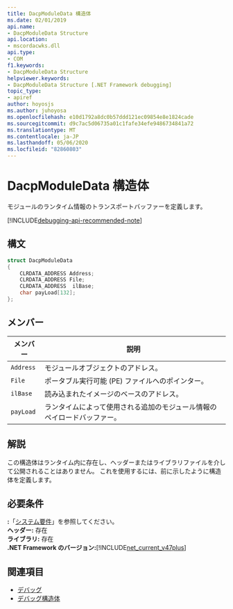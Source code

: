 ```yaml
---
title: DacpModuleData 構造体
ms.date: 02/01/2019
api.name:
- DacpModuleData Structure
api.location:
- mscordacwks.dll
api.type:
- COM
f1.keywords:
- DacpModuleData Structure
helpviewer.keywords:
- DacpModuleData Structure [.NET Framework debugging]
topic_type:
- apiref
author: hoyosjs
ms.author: juhoyosa
ms.openlocfilehash: e10d1792a8dc0b57ddd121ec09854e8e1824cade
ms.sourcegitcommit: d9c7ac5d06735a01c1fafe34efe9486734841a72
ms.translationtype: MT
ms.contentlocale: ja-JP
ms.lasthandoff: 05/06/2020
ms.locfileid: "82860803"
---
```

# <a name="dacpmoduledata-structure"></a>DacpModuleData 構造体

モジュールのランタイム情報のトランスポートバッファーを定義します。

[!INCLUDE[debugging-api-recommended-note](../../../../includes/debugging-api-recommended-note.md)]

## <a name="syntax"></a>構文

```cpp
struct DacpModuleData
{
    CLRDATA_ADDRESS Address;
    CLRDATA_ADDRESS File;
    CLRDATA_ADDRESS  ilBase;
    char payLoad[132];
};
```

## <a name="members"></a>メンバー

| メンバー    | 説明                                                             |
| --------- | ----------------------------------------------------------------------- |
| `Address` | モジュールオブジェクトのアドレス。                                           |
| `File`    | ポータブル実行可能 (PE) ファイルへのポインター。                       |
| `ilBase`  | 読み込まれたイメージのベースのアドレス。                                 |
| `payLoad` | ランタイムによって使用される追加のモジュール情報のペイロードバッファー。 |

## <a name="remarks"></a>解説

この構造体はランタイム内に存在し、ヘッダーまたはライブラリファイルを介して公開されることはありません。 これを使用するには、前に示したように構造体を定義します。

## <a name="requirements"></a>必要条件
**:**「[システム要件](../../get-started/system-requirements.md)」を参照してください。  
**ヘッダー:** 存在  
**ライブラリ:** 存在  
**.NET Framework のバージョン:**[!INCLUDE[net_current_v47plus](../../../../includes/net-current-v47plus.md)]  

## <a name="see-also"></a>関連項目

- [デバッグ](index.md)
- [デバッグ構造体](debugging-structures.md)
